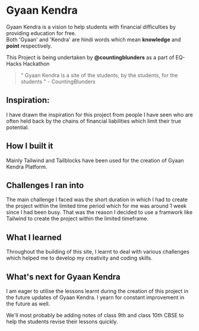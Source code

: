 # Gyaan Kendra
Gyaan Kendra is a vision to help students with financial difficulties by providing education for free. <br>
Both 'Gyaan' and 'Kendra' are hindi words which mean **knowledge** and **point** respectively.

This Project is being undertaken by **@countingblunders** as a part of EQ-Hacks Hackathon

> " Gyaan Kendra is a site of the students, by the students, for the students "   - CountingBlunders


## Inspiration:
I have drawn the inspiration for this project from people I have seen who are often held back by the chains of financial liabilities which limit their true potential.

## How I built it
Mainly Tailwind and Tailblocks have been used for the creation of Gyaan Kendra Platform.

## Challenges I ran into
The main challenge I faced was the short duration in which I had to create the project within the limited time period which for me was around 1 week  since I had been busy. That was the reason I decided to use a framwork like Tailwind to create the project within the limited timeframe.

## What I learned
Throughout the building of this site, I learnt to deal with various challenges which helped me to develop my creativity and coding skills.

## What's next for Gyaan Kendra
I am eager to utilise the lessons learnt during the creation of this project in the future updates of Gyaan Kendra. I yearn for constant improvement in the future as well.

We'll most probably be adding notes of class 9th and class 10th CBSE to help the students revise their lessons quickly.